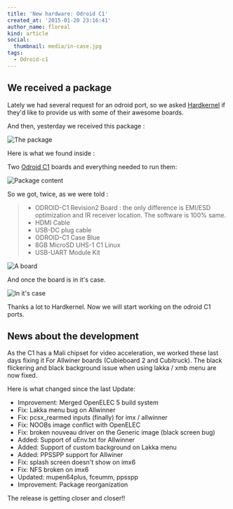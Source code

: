 ```yaml
---
title: 'New hardware: Odroid C1'
created_at: '2015-01-20 23:16:41'
author_name: floreal
kind: article
social:
  thumbnail: media/in-case.jpg
tags:
  - Odroid-c1
---
```


## We received a package

Lately we had several request for an odroid port, so we asked [Hardkernel](http://hardkernel.com/) if they'd like to provide us with some of their awesome boards.

And then, yesterday we received this package :

![The package](media/package.jpg)

Here is what we found inside :

Two [Odroid C1](http://odroid.com/dokuwiki/doku.php?id=en:odroid-c1) boards and everything needed to run them:

![Package content](media/content.jpg)

So we got, twice, as we were told :

> - ODROID-C1 Revision2 Board : the only difference is EMI/ESD optimization and IR receiver location. The software is 100% same. 
> - HDMI Cable
> - USB-DC plug cable
> - ODROID-C1 Case Blue
> - 8GB MicroSD UHS-1 C1 Linux
> - USB-UART Module Kit

![A board](media/board.jpg)

And once the board is in it's case.

![In it's case](media/in-case.jpg)

Thanks a lot to Hardkernel. Now we will start working on the odroid C1 ports.

## News about the development

As the C1 has a Mali chipset for video acceleration, we worked these last days fixing it For Allwiner boards (Cubieboard 2 and Cubitruck). The black flickering and black background issue when using lakka / xmb menu are now fixed.

Here is what changed since the last Update:

- Improvement: Merged OpenELEC 5 build system
- Fix: Lakka menu bug on Allwinner
- Fix: pcsx_rearmed inputs (finally) for imx / allwinner
- Fix: NOOBs image conflict with OpenELEC
- Fix: broken nouveau driver on the Generic image (black screen bug)
- Added: Support of uEnv.txt for Allwinner
- Added: Support of custom background on Lakka menu
- Added: PPSSPP support for Allwiner
- Fix: splash screen doesn't show on imx6
- Fix: NFS broken on imx6
- Updated: mupen64plus, fceumm, ppsspp
- Improvement: Package reorganization

The release is getting closer and closer!!
